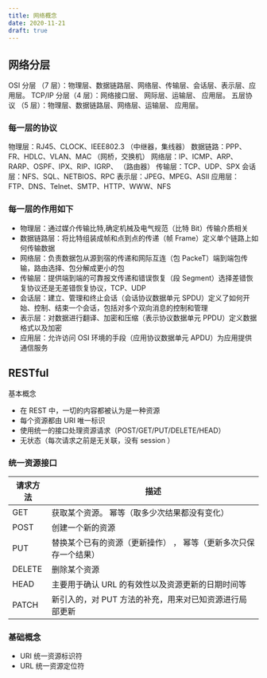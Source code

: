 ```yaml
---
title: 网络概念
date: 2020-11-21
draft: true
---
```


## 网络分层

OSI 分层 （7 层）：物理层、数据链路层、网络层、传输层、会话层、表示层、应用层。
TCP/IP 分层（4 层）：网络接口层、 网际层、运输层、 应用层。
五层协议 （5 层）：物理层、数据链路层、网络层、运输层、 应用层。

### 每一层的协议

物理层：RJ45、CLOCK、IEEE802.3 （中继器，集线器）
数据链路：PPP、FR、HDLC、VLAN、MAC （网桥，交换机）
网络层：IP、ICMP、ARP、RARP、OSPF、IPX、RIP、IGRP、 （路由器）
传输层：TCP、UDP、SPX
会话层：NFS、SQL、NETBIOS、RPC
表示层：JPEG、MPEG、ASII
应用层：FTP、DNS、Telnet、SMTP、HTTP、WWW、NFS

### 每一层的作用如下

- 物理层：通过媒介传输比特,确定机械及电气规范（比特 Bit）传输介质相关
- 数据链路层：将比特组装成帧和点到点的传递（帧 Frame）定义单个链路上如何传输数据
- 网络层：负责数据包从源到宿的传递和网际互连（包 PackeT）端到端包传输，路由选择、包分解成更小的包
- 传输层：提供端到端的可靠报文传递和错误恢复（段 Segment）选择差错恢复协议还是无差错恢复协议，TCP、UDP
- 会话层：建立、管理和终止会话（会话协议数据单元 SPDU）定义了如何开始、控制、结束一个会话，包括对多个双向消息的控制和管理
- 表示层：对数据进行翻译、加密和压缩（表示协议数据单元 PPDU）定义数据格式以及加密
- 应用层：允许访问 OSI 环境的手段（应用协议数据单元 APDU）为应用提供通信服务

## RESTful

基本概念

- 在 REST 中，一切的内容都被认为是一种资源
- 每个资源都由 URI 唯一标识
- 使用统一的接口处理资源请求（POST/GET/PUT/DELETE/HEAD）
- 无状态（每次请求之前是无关联，没有 session ）

### 统一资源接口

| 请求方法 | 描述                                                             |
| -------- | ---------------------------------------------------------------- |
| GET      | 获取某个资源。 幂等（取多少次结果都没有变化）                    |
| POST     | 创建一个新的资源                                                 |
| PUT      | 替换某个已有的资源（更新操作） ， 幂等（更新多次只保存一个结果） |
| DELETE   | 删除某个资源                                                     |
| HEAD     | 主要用于确认 URL 的有效性以及资源更新的日期时间等                |
| PATCH    | 新引入的，对 PUT 方法的补充，用来对已知资源进行局部更新          |

### 基础概念

- URI 统一资源标识符
- URL 统一资源定位符
